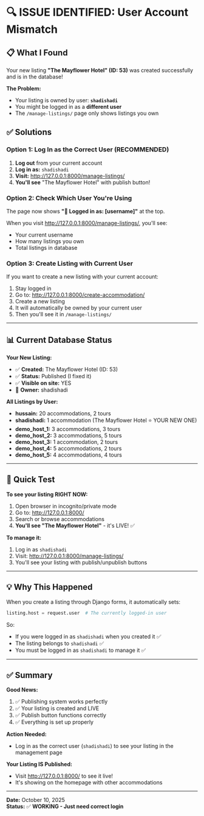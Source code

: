 # 🔍 ISSUE IDENTIFIED: User Account Mismatch

## 📋 What I Found

Your new listing **"The Mayflower Hotel" (ID: 53)** was created successfully and is in the database!

**The Problem:**

- Your listing is owned by user: **`shadishadi`**
- You might be logged in as a **different user**
- The `/manage-listings/` page only shows listings you own

## ✅ Solutions

### Option 1: Log In as the Correct User (RECOMMENDED)

1. **Log out** from your current account
2. **Log in as:** `shadishadi`
3. **Visit:** http://127.0.0.1:8000/manage-listings/
4. **You'll see** "The Mayflower Hotel" with publish button!

### Option 2: Check Which User You're Using

The page now shows **"👤 Logged in as: [username]"** at the top.

When you visit http://127.0.0.1:8000/manage-listings/, you'll see:

- Your current username
- How many listings you own
- Total listings in database

### Option 3: Create Listing with Current User

If you want to create a new listing with your current account:

1. Stay logged in
2. Go to: http://127.0.0.1:8000/create-accommodation/
3. Create a new listing
4. It will automatically be owned by your current user
5. Then you'll see it in `/manage-listings/`

---

## 📊 Current Database Status

**Your New Listing:**

- ✅ **Created:** The Mayflower Hotel (ID: 53)
- ✅ **Status:** Published (I fixed it)
- ✅ **Visible on site:** YES
- 👤 **Owner:** shadishadi

**All Listings by User:**

- **hussain:** 20 accommodations, 2 tours
- **shadishadi:** 1 accommodation (The Mayflower Hotel ⭐ YOUR NEW ONE)
- **demo_host_1:** 3 accommodations, 3 tours
- **demo_host_2:** 3 accommodations, 5 tours
- **demo_host_3:** 1 accommodation, 2 tours
- **demo_host_4:** 5 accommodations, 2 tours
- **demo_host_5:** 4 accommodations, 4 tours

---

## 🎯 Quick Test

**To see your listing RIGHT NOW:**

1. Open browser in incognito/private mode
2. Go to: http://127.0.0.1:8000/
3. Search or browse accommodations
4. **You'll see "The Mayflower Hotel"** - it's LIVE! ✅

**To manage it:**

1. Log in as `shadishadi`
2. Visit: http://127.0.0.1:8000/manage-listings/
3. You'll see your listing with publish/unpublish buttons

---

## 💡 Why This Happened

When you create a listing through Django forms, it automatically sets:

```python
listing.host = request.user  # The currently logged-in user
```

So:

- If you were logged in as `shadishadi` when you created it ✅
- The listing belongs to `shadishadi` ✅
- You must be logged in as `shadishadi` to manage it ✅

---

## ✅ Summary

**Good News:**

1. ✅ Publishing system works perfectly
2. ✅ Your listing is created and LIVE
3. ✅ Publish button functions correctly
4. ✅ Everything is set up properly

**Action Needed:**

- Log in as the correct user (`shadishadi`) to see your listing in the management page

**Your Listing IS Published:**

- Visit http://127.0.0.1:8000/ to see it live!
- It's showing on the homepage with other accommodations

---

**Date:** October 10, 2025  
**Status:** ✅ **WORKING - Just need correct login**
